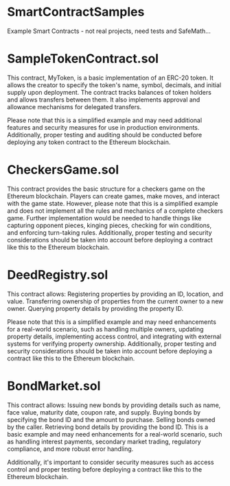 # SmartContractSamples
Example Smart Contracts - not real projects, need tests and SafeMath...

# SampleTokenContract.sol
This contract, MyToken, is a basic implementation of an ERC-20 token. It allows the creator to specify the token's name, symbol, decimals, and initial supply upon deployment. The contract tracks balances of token holders and allows transfers between them. It also implements approval and allowance mechanisms for delegated transfers.

Please note that this is a simplified example and may need additional features and security measures for use in production environments. Additionally, proper testing and auditing should be conducted before deploying any token contract to the Ethereum blockchain.

# CheckersGame.sol
This contract provides the basic structure for a checkers game on the Ethereum blockchain. Players can create games, make moves, and interact with the game state. However, please note that this is a simplified example and does not implement all the rules and mechanics of a complete checkers game. Further implementation would be needed to handle things like capturing opponent pieces, kinging pieces, checking for win conditions, and enforcing turn-taking rules. 
Additionally, proper testing and security considerations should be taken into account before deploying a contract like this to the Ethereum blockchain.

# DeedRegistry.sol
This contract allows:
Registering properties by providing an ID, location, and value.
Transferring ownership of properties from the current owner to a new owner.
Querying property details by providing the property ID.

Please note that this is a simplified example and may need enhancements for a real-world scenario, such as handling multiple owners, updating property details, implementing access control, and integrating with external systems for verifying property ownership. Additionally, proper testing and security considerations should be taken into account before deploying a contract like this to the Ethereum blockchain.

# BondMarket.sol
This contract allows:
Issuing new bonds by providing details such as name, face value, maturity date, coupon rate, and supply.
Buying bonds by specifying the bond ID and the amount to purchase.
Selling bonds owned by the caller.
Retrieving bond details by providing the bond ID.
This is a basic example and may need enhancements for a real-world scenario, such as handling interest payments, secondary market trading, regulatory compliance, and more robust error handling. 

Additionally, it's important to consider security measures such as access control and proper testing before deploying a contract like this to the Ethereum blockchain.
